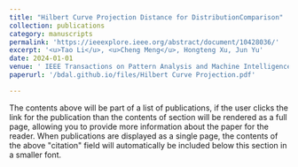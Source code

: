 ```yaml
---
title: "Hilbert Curve Projection Distance for DistributionComparison"
collection: publications
category: manuscripts
permalink: 'https://ieeexplore.ieee.org/abstract/document/10428036/'
excerpt: '<u>Tao Li</u>, <u>Cheng Meng</u>, Hongteng Xu, Jun Yu'
date: 2024-01-01
venue: ' IEEE Transactions on Pattern Analysis and Machine Intelligence'
paperurl: '/bdal.github.io/files/Hilbert Curve Projection.pdf'

---
```


The contents above will be part of a list of publications, if the user clicks the link for the publication than the contents of section will be rendered as a full page, allowing you to provide more information about the paper for the reader. When publications are displayed as a single page, the contents of the above "citation" field will automatically be included below this section in a smaller font.
